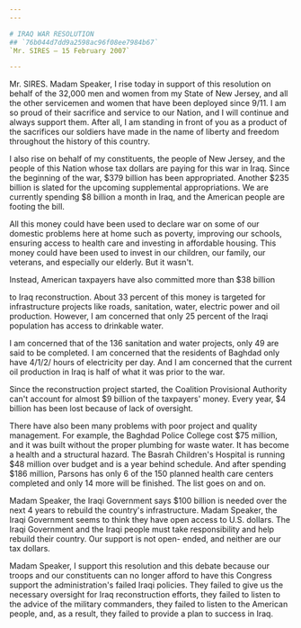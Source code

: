 ```yaml
---
---

# IRAQ WAR RESOLUTION
## `76b044d7dd9a2598ac96f08ee7984b67`
`Mr. SIRES — 15 February 2007`

---
```



Mr. SIRES. Madam Speaker, I rise today in support of this resolution 
on behalf of the 32,000 men and women from my State of New Jersey, and 
all the other servicemen and women that have been deployed since 9/11. 
I am so proud of their sacrifice and service to our Nation, and I will 
continue and always support them. After all, I am standing in front of 
you as a product of the sacrifices our soldiers have made in the name 
of liberty and freedom throughout the history of this country.

I also rise on behalf of my constituents, the people of New Jersey, 
and the people of this Nation whose tax dollars are paying for this war 
in Iraq. Since the beginning of the war, $379 billion has been 
appropriated. Another $235 billion is slated for the upcoming 
supplemental appropriations. We are currently spending $8 billion a 
month in Iraq, and the American people are footing the bill.

All this money could have been used to declare war on some of our 
domestic problems here at home such as poverty, improving our schools, 
ensuring access to health care and investing in affordable housing. 
This money could have been used to invest in our children, our family, 
our veterans, and especially our elderly. But it wasn't.

Instead, American taxpayers have also committed more than $38 billion


to Iraq reconstruction. About 33 percent of this money is targeted for 
infrastructure projects like roads, sanitation, water, electric power 
and oil production. However, I am concerned that only 25 percent of the 
Iraqi population has access to drinkable water.



I am concerned that of the 136 sanitation and water projects, only 49 
are said to be completed. I am concerned that the residents of Baghdad 
only have 4/1/2/ hours of electricity per day. And I am concerned that 
the current oil production in Iraq is half of what it was prior to the 
war.

Since the reconstruction project started, the Coalition Provisional 
Authority can't account for almost $9 billion of the taxpayers' money. 
Every year, $4 billion has been lost because of lack of oversight.

There have also been many problems with poor project and quality 
management. For example, the Baghdad Police College cost $75 million, 
and it was built without the proper plumbing for waste water. It has 
become a health and a structural hazard. The Basrah Children's Hospital 
is running $48 million over budget and is a year behind schedule. And 
after spending $186 million, Parsons has only 6 of the 150 planned 
health care centers completed and only 14 more will be finished. The 
list goes on and on.

Madam Speaker, the Iraqi Government says $100 billion is needed over 
the next 4 years to rebuild the country's infrastructure. Madam 
Speaker, the Iraqi Government seems to think they have open access to 
U.S. dollars. The Iraqi Government and the Iraqi people must take 
responsibility and help rebuild their country. Our support is not open-
ended, and neither are our tax dollars.

Madam Speaker, I support this resolution and this debate because our 
troops and our constituents can no longer afford to have this Congress 
support the administration's failed Iraqi policies. They failed to give 
us the necessary oversight for Iraq reconstruction efforts, they failed 
to listen to the advice of the military commanders, they failed to 
listen to the American people, and, as a result, they failed to provide 
a plan to success in Iraq.